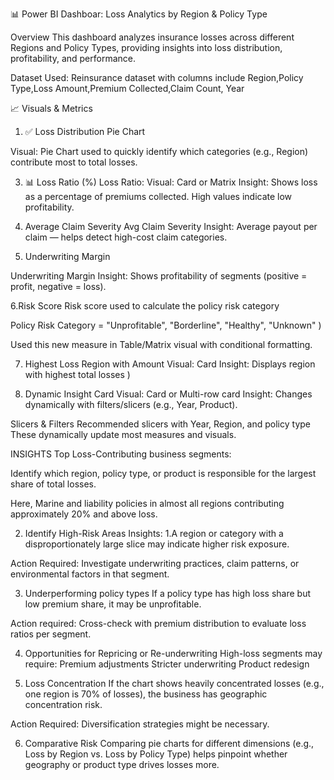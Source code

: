 📊 Power BI Dashboar: Loss Analytics by Region & Policy Type

Overview
This dashboard analyzes insurance losses across different Regions and Policy Types, providing insights into loss distribution, profitability, and performance.

Dataset Used: Reinsurance dataset with columns include 
Region,Policy Type,Loss Amount,Premium Collected,Claim Count, Year

📈 Visuals & Metrics
1. ✅ Loss Distribution Pie Chart
   
Visual: Pie Chart used to quickly identify which categories (e.g., Region) contribute most to total losses.

3. 📊 Loss Ratio (%)
Loss Ratio:
Visual: Card or Matrix
Insight: Shows loss as a percentage of premiums collected. High values indicate low profitability.

4. Average Claim Severity
Avg Claim Severity
Insight: Average payout per claim — helps detect high-cost claim categories.

5. Underwriting Margin

Underwriting Margin
Insight: Shows profitability of segments (positive = profit, negative = loss).

6.Risk Score
Risk score used to calculate the policy risk category

Policy Risk Category = 
"Unprofitable", "Borderline", "Healthy",
    "Unknown"
)

Used this new measure in Table/Matrix visual with conditional formatting.

7) Highest Loss Region with Amount
Visual: Card
Insight: Displays region with highest total losses )

8. Dynamic Insight Card
Visual: Card or Multi-row card
Insight: Changes dynamically with filters/slicers (e.g., Year, Product).

Slicers & Filters
Recommended slicers with Year, Region, and policy type
These dynamically update most measures and visuals.


INSIGHTS
Top Loss-Contributing business segments:

Identify which region, policy type, or product is responsible for the largest share of total losses.

Here, Marine and liability policies in almost all regions contributing approximately 20% and above loss.

2. Identify High-Risk Areas
Insights: 1.A region or category with a disproportionately large slice may indicate higher risk exposure.

Action Required: Investigate underwriting practices, claim patterns, or environmental factors in that segment.

3. Underperforming policy types
If a policy type has high loss share but low premium share, it may be unprofitable.

Action required: Cross-check with premium distribution to evaluate loss ratios per segment.

4. Opportunities for Repricing or Re-underwriting
High-loss segments may require:
Premium adjustments
Stricter underwriting
Product redesign

5. Loss Concentration
If the chart shows heavily concentrated losses (e.g., one region is 70% of losses), the business has geographic concentration risk.

Action Required: Diversification strategies might be necessary.

6. Comparative Risk
Comparing pie charts for different dimensions (e.g., Loss by Region vs. Loss by Policy Type) helps pinpoint whether geography or product type drives losses more.
